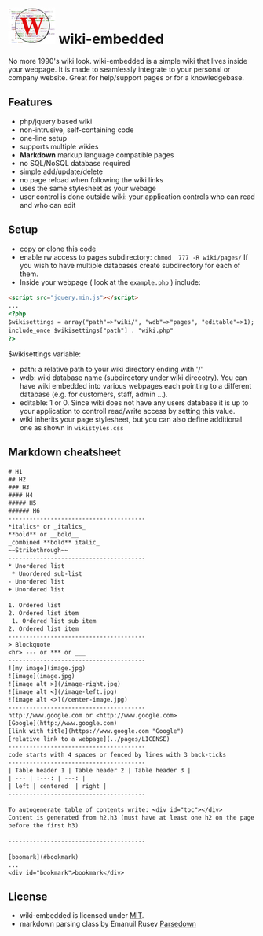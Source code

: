 ![ wiki](logo.jpg) wiki-embedded
=======
No more 1990's wiki look. wiki-embedded is a simple wiki that lives inside your webpage. It is made to seamlessly integrate to your personal or company website. Great for help/support pages or for a knowledgebase.

Features
-----

* php/jquery based wiki
* non-intrusive, self-containing code
* one-line setup
* supports multiple wikies
* **Markdown** markup language compatible pages
* no SQL/NoSQL database required
* simple add/update/delete 
* no page reload when following the wiki links
* uses the same stylesheet as your webage
* user control is done outside wiki: your application controls who can read and who can edit

Setup
-----

* copy or clone this code
* enable rw access to pages subdirectory: `chmod  777 -R wiki/pages/` If you wish to have multiple databases create subdirectory for each of them.
* Inside your webpage ( look at the `example.php` ) include:
```html
<script src="jquery.min.js"></script>
...
<?php 
$wikisettings = array("path"=>"wiki/", "wdb"=>"pages", "editable"=>1);
include_once $wikisettings["path"] . "wiki.php" 
?>
```
$wikisettings variable:
  * path: a relative path to your wiki directory ending with '/'
  * wdb: wiki database name (subdirectory under wiki direcotry). You can have wiki embedded into various webpages each pointing to a different database (e.g. for customers, staff, admin ...).
  * editable: 1 or 0. Since wiki does not have any users database it is up to your application to controll read/write access by setting this value.
* wiki inherits your page stylesheet, but you can also define additional one as shown in `wikistyles.css`

Markdown cheatsheet
-----
```
# H1
## H2
### H3
#### H4
##### H5
###### H6
---------------------------------------
*italics* or _italics_
**bold** or __bold__
_combined **bold** italic_
~~Strikethrough~~
---------------------------------------
* Unordered list 
 * Unordered sub-list
- Unordered list
+ Unordered list

1. Ordered list
2. Ordered list item
 1. Ordered list sub item
2. Ordered list item
---------------------------------------
> Blockquote
<hr> --- or *** or ___
---------------------------------------
![my image](image.jpg)
![image](image.jpg)
![image alt >](/image-right.jpg)
![image alt <](/image-left.jpg)
![image alt <>](/center-image.jpg)
---------------------------------------
http://www.google.com or <http://www.google.com> 
[Google](http://www.google.com)
[link with title](https://www.google.com "Google")
[relative link to a webpage](../pages/LICENSE)
---------------------------------------
code starts with 4 spaces or fenced by lines with 3 back-ticks 
---------------------------------------
| Table header 1 | Table header 2 | Table header 3 |
| --- | :---: | ---: |
| left | centered  | right | 
---------------------------------------

To autogenerate table of contents write: <div id="toc"></div> 
Content is generated from h2,h3 (must have at least one h2 on the page before the first h3)

---------------------------------------

[boomark](#bookmark)
...
<div id="bookmark">bookmark</div>

```

License
-----
* wiki-embedded is licensed under [MIT](https://github.com/Fabianlindfors/multi.js/blob/master/LICENSE).
* markdown parsing class by Emanuil Rusev [Parsedown](https://github.com/erusev/parsedown)
